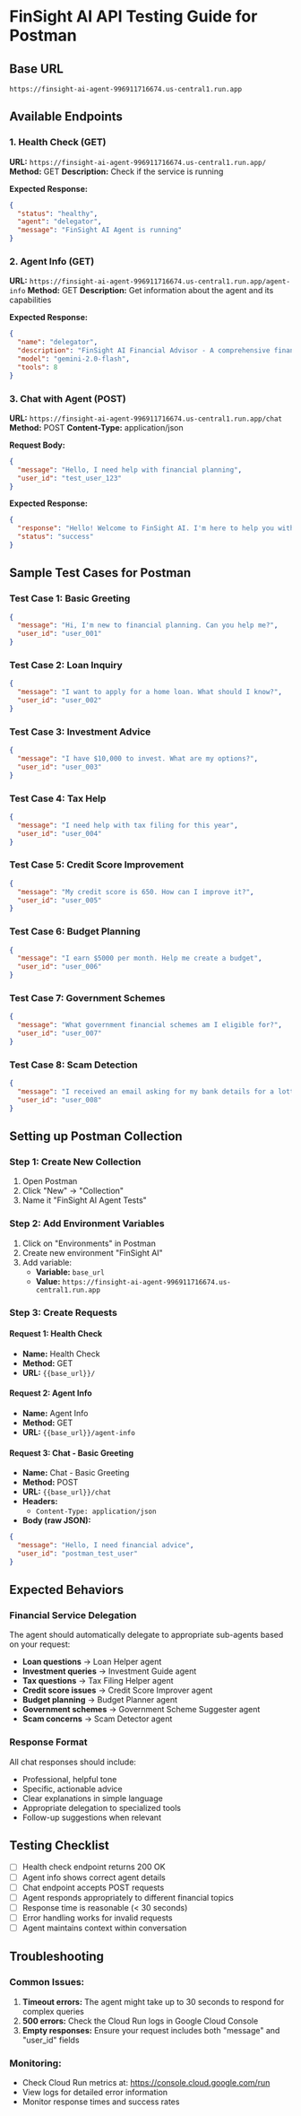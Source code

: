 # FinSight AI API Testing Guide for Postman

## Base URL
```
https://finsight-ai-agent-996911716674.us-central1.run.app
```

## Available Endpoints

### 1. Health Check (GET)
**URL:** `https://finsight-ai-agent-996911716674.us-central1.run.app/`
**Method:** GET
**Description:** Check if the service is running

**Expected Response:**
```json
{
  "status": "healthy",
  "agent": "delegator",
  "message": "FinSight AI Agent is running"
}
```

### 2. Agent Info (GET)
**URL:** `https://finsight-ai-agent-996911716674.us-central1.run.app/agent-info`
**Method:** GET
**Description:** Get information about the agent and its capabilities

**Expected Response:**
```json
{
  "name": "delegator",
  "description": "FinSight AI Financial Advisor - A comprehensive financial assistance agent",
  "model": "gemini-2.0-flash",
  "tools": 8
}
```

### 3. Chat with Agent (POST)
**URL:** `https://finsight-ai-agent-996911716674.us-central1.run.app/chat`
**Method:** POST
**Content-Type:** application/json

**Request Body:**
```json
{
  "message": "Hello, I need help with financial planning",
  "user_id": "test_user_123"
}
```

**Expected Response:**
```json
{
  "response": "Hello! Welcome to FinSight AI. I'm here to help you with comprehensive financial guidance...",
  "status": "success"
}
```

## Sample Test Cases for Postman

### Test Case 1: Basic Greeting
```json
{
  "message": "Hi, I'm new to financial planning. Can you help me?",
  "user_id": "user_001"
}
```

### Test Case 2: Loan Inquiry
```json
{
  "message": "I want to apply for a home loan. What should I know?",
  "user_id": "user_002"
}
```

### Test Case 3: Investment Advice
```json
{
  "message": "I have $10,000 to invest. What are my options?",
  "user_id": "user_003"
}
```

### Test Case 4: Tax Help
```json
{
  "message": "I need help with tax filing for this year",
  "user_id": "user_004"
}
```

### Test Case 5: Credit Score Improvement
```json
{
  "message": "My credit score is 650. How can I improve it?",
  "user_id": "user_005"
}
```

### Test Case 6: Budget Planning
```json
{
  "message": "I earn $5000 per month. Help me create a budget",
  "user_id": "user_006"
}
```

### Test Case 7: Government Schemes
```json
{
  "message": "What government financial schemes am I eligible for?",
  "user_id": "user_007"
}
```

### Test Case 8: Scam Detection
```json
{
  "message": "I received an email asking for my bank details for a lottery win. Is this legitimate?",
  "user_id": "user_008"
}
```

## Setting up Postman Collection

### Step 1: Create New Collection
1. Open Postman
2. Click "New" → "Collection"
3. Name it "FinSight AI Agent Tests"

### Step 2: Add Environment Variables
1. Click on "Environments" in Postman
2. Create new environment "FinSight AI"
3. Add variable:
   - **Variable:** `base_url`
   - **Value:** `https://finsight-ai-agent-996911716674.us-central1.run.app`

### Step 3: Create Requests

#### Request 1: Health Check
- **Name:** Health Check
- **Method:** GET
- **URL:** `{{base_url}}/`

#### Request 2: Agent Info
- **Name:** Agent Info
- **Method:** GET
- **URL:** `{{base_url}}/agent-info`

#### Request 3: Chat - Basic Greeting
- **Name:** Chat - Basic Greeting
- **Method:** POST
- **URL:** `{{base_url}}/chat`
- **Headers:** 
  - `Content-Type: application/json`
- **Body (raw JSON):**
```json
{
  "message": "Hello, I need financial advice",
  "user_id": "postman_test_user"
}
```

## Expected Behaviors

### Financial Service Delegation
The agent should automatically delegate to appropriate sub-agents based on your request:

- **Loan questions** → Loan Helper agent
- **Investment queries** → Investment Guide agent  
- **Tax questions** → Tax Filing Helper agent
- **Credit score issues** → Credit Score Improver agent
- **Budget planning** → Budget Planner agent
- **Government schemes** → Government Scheme Suggester agent
- **Scam concerns** → Scam Detector agent

### Response Format
All chat responses should include:
- Professional, helpful tone
- Specific, actionable advice
- Clear explanations in simple language
- Appropriate delegation to specialized tools
- Follow-up suggestions when relevant

## Testing Checklist

- [ ] Health check endpoint returns 200 OK
- [ ] Agent info shows correct agent details
- [ ] Chat endpoint accepts POST requests
- [ ] Agent responds appropriately to different financial topics
- [ ] Response time is reasonable (< 30 seconds)
- [ ] Error handling works for invalid requests
- [ ] Agent maintains context within conversation

## Troubleshooting

### Common Issues:
1. **Timeout errors:** The agent might take up to 30 seconds to respond for complex queries
2. **500 errors:** Check the Cloud Run logs in Google Cloud Console
3. **Empty responses:** Ensure your request includes both "message" and "user_id" fields

### Monitoring:
- Check Cloud Run metrics at: https://console.cloud.google.com/run
- View logs for detailed error information
- Monitor response times and success rates
